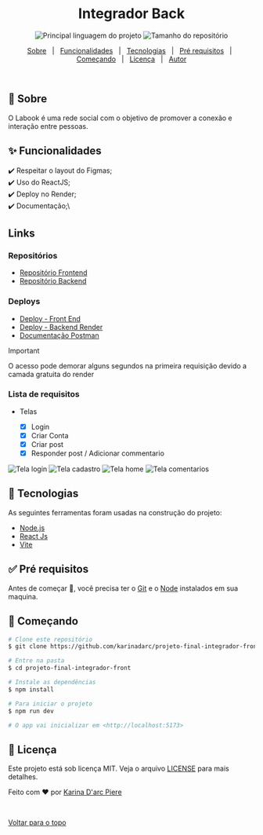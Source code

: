 <h1 align="center">Integrador Back</h1>

<p align="center">
  <img alt="Principal linguagem do projeto" src="https://img.shields.io/github/languages/top/karinadarc/projeto-final-integrador-front">

  <img alt="Tamanho do repositório" src="https://img.shields.io/github/repo-size/karinadarc/projeto-final-integrador-front">

</p>

<p align="center">
  <a href="#dart-sobre">Sobre</a> &#xa0; | &#xa0;
  <a href="#sparkles-funcionalidades">Funcionalidades</a> &#xa0; | &#xa0;
  <a href="#rocket-tecnologias">Tecnologias</a> &#xa0; | &#xa0;
  <a href="#white_check_mark-pré-requisitos">Pré requisitos</a> &#xa0; | &#xa0;
  <a href="#checkered_flag-começando">Começando</a> &#xa0; | &#xa0;
  <a href="#memo-licença">Licença</a> &#xa0; | &#xa0;
  <a href="https://github.com/karinadarc" target="_blank">Autor</a>
</p>

<br>

## :dart: Sobre

O Labook é uma rede social com o objetivo de promover a conexão e interação entre pessoas.

## :sparkles: Funcionalidades

:heavy_check_mark: Respeitar o layout do Figmas;\
:heavy_check_mark: Uso do ReactJS;\
:heavy_check_mark: Deploy no Render;\
:heavy_check_mark: Documentação;\

## Links

### Repositórios

- [Repositório Frontend](https://github.com/karinadarc/projeto-final-integrador-front)
- [Repositório Backend](https://github.com/karinadarc/integrador-back)

### Deploys

- [Deploy - Front End](https://projeto-final-integrador-front.onrender.com)
- [Deploy - Backend Render](https://integrador-back-uk8c.onrender.com)
- [Documentação Postman](https://documenter.getpostman.com/view/28315573/2sA35HXgjA)

> [!IMPORTANT]
> O acesso pode demorar alguns segundos na primeira requisição devido a camada gratuita do render

### Lista de requisitos

- Telas

  - [x] Login
  - [x] Criar Conta
  - [x] Criar post
  - [x] Responder post / Adicionar commentario

![Tela login](./docs/tela_login.png)
![Tela cadastro](./docs/tela_cadastro.png)
![Tela home](./docs/tela_home.png)
![Tela comentarios](./docs/tela_comentarios.png)

## :rocket: Tecnologias

As seguintes ferramentas foram usadas na construção do projeto:

- [Node.js](https://nodejs.org/en/)
- [React Js](https://react.dev/)
- [Vite](https://vitejs.dev/)

## :white_check_mark: Pré requisitos

Antes de começar :checkered_flag:, você precisa ter o [Git](https://git-scm.com) e o [Node](https://nodejs.org/en/) instalados em sua maquina.

## :checkered_flag: Começando

```bash
# Clone este repositório
$ git clone https://github.com/karinadarc/projeto-final-integrador-front

# Entre na pasta
$ cd projeto-final-integrador-front

# Instale as dependências
$ npm install

# Para iniciar o projeto
$ npm run dev

# O app vai inicializar em <http://localhost:5173>
```

## :memo: Licença

Este projeto está sob licença MIT. Veja o arquivo [LICENSE](LICENSE.md) para mais detalhes.

Feito com :heart: por <a href="https://github.com/karinadarc" target="_blank">Karina D&#39;arc Piere</a>

&#xa0;

<a href="#top">Voltar para o topo</a>
